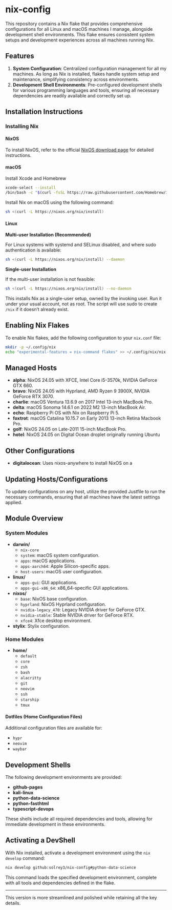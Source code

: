 
# nix-config

This repository contains a Nix flake that provides comprehensive configurations for all Linux and macOS machines I manage, alongside development shell environments. This flake ensures consistent system setups and development experiences across all machines running Nix.

## Features

1. **System Configuration**: Centralized configuration management for all my machines. As long as Nix is installed, flakes handle system setup and maintenance, simplifying consistency across environments.
2. **Development Shell Environments**: Pre-configured development shells for various programming languages and tools, ensuring all necessary dependencies are readily available and correctly set up.

## Installation Instructions

### Installing Nix

#### NixOS
To install NixOS, refer to the official [NixOS download page](https://nixos.org/download/#nix-more) for detailed instructions.

#### macOS
Install Xcode and Homebrew
```sh 
xcode-select --install
/bin/bash -c "$(curl -fsSL https://raw.githubusercontent.com/Homebrew/install/HEAD/install.sh)"
```

Install Nix on macOS using the following command:
```sh
sh <(curl -L https://nixos.org/nix/install)
```

#### Linux

**Multi-user Installation (Recommended)**

For Linux systems with systemd and SELinux disabled, and where sudo authentication is available:
```sh 
sh <(curl -L https://nixos.org/nix/install) --daemon
```

**Single-user Installation**

If the multi-user installation is not feasible:
```sh 
sh <(curl -L https://nixos.org/nix/install) --no-daemon
```
This installs Nix as a single-user setup, owned by the invoking user. Run it under your usual account, not as root. The script will use sudo to create `/nix` if it doesn’t already exist.

## Enabling Nix Flakes

To enable Nix flakes, add the following configuration to your `nix.conf` file:
```sh
mkdir -p ~/.config/nix
echo "experimental-features = nix-command flakes" >> ~/.config/nix/nix.conf
```

## Managed Hosts

- **alpha**: NixOS 24.05 with XFCE, Intel Core i5-3570k, NVIDIA GeForce GTX 660.
- **bravo**: NixOS 24.05 with Hyprland, AMD Ryzen 9 3900X, NVIDIA GeForce RTX 3070.
- **charlie**: macOS Ventura 13.6.9 on 2017 Intel 13-inch MacBook Pro.
- **delta**: macOS Sonoma 14.6.1 on 2022 M2 13-inch MacBook Air.
- **echo**: Raspberry Pi OS with Nix on Raspberry Pi 5.
- **foxtrot**: macOS Catalina 10.15.7 on Early 2013 13-inch Retina Macbook Pro.
- **golf**: NixOS 24.05 on Late-2011 15-inch MacBook Pro.
- **hotel**: NixOS 24.05 on Digital Ocean droplet originally running Ubuntu 

## Other Configurations
- **digitalocean**: Uses nixos-anywhere to install NixOS on a 

## Updating Hosts/Configurations

To update configurations on any host, utilize the provided Justfile to run the necessary commands, ensuring that all machines have the latest settings applied.

## Module Overview

### System Modules
- **darwin/**
  - `nix-core`
  - `system`: macOS system configuration.
  - `apps`: macOS applications.
  - `apps-aarch64`: Apple Silicon-specific apps.
  - `host-users`: macOS user configuration.
- **linux/**
  - `apps-gui`: GUI applications.
  - `apps-gui-x86_64`: x86_64-specific GUI applications.
- **nixos/**
  - `base`: NixOS base configuration.
  - `hyprland`: NixOS Hyprland configuration.
  - `nvidia-legacy_470`: Legacy NVIDIA driver for GeForce GTX.
  - `nvidia-stable`: Stable NVIDIA driver for GeForce RTX.
  - `xfce4`: Xfce desktop environment.
- **stylix**: Stylix configuration.

### Home Modules
- **home/**
  - `default`
  - `core`
  - `zsh`
  - `bash`
  - `alacritty`
  - `git`
  - `neovim`
  - `ssh`
  - `starship`
  - `tmux`

#### Dotfiles (Home Configuration Files)

Additional configuration files are available for:
- `hypr`
- `neovim`
- `waybar`

## Development Shells

The following development environments are provided:

- **github-pages**
- **kali-linux**
- **python-data-science**
- **python-fasthtml**
- **typescript-devops**

These shells include all required dependencies and tools, allowing for immediate development in these environments.

## Activating a DevShell

With Nix installed, activate a development environment using the `nix develop` command:

```sh
nix develop github:solrey3/nix-config#python-data-science
```

This command loads the specified development environment, complete with all tools and dependencies defined in the flake.

---

This version is more streamlined and polished while retaining all the key details.
